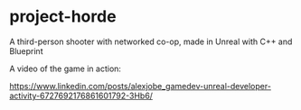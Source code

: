 # project-horde
A third-person shooter with networked co-op, made in Unreal with C++ and Blueprint

A video of the game in action:

https://www.linkedin.com/posts/alexjobe_gamedev-unreal-developer-activity-6727692176861601792-3Hb6/
